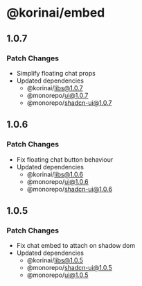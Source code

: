# @korinai/embed

## 1.0.7

### Patch Changes

- Simplify floating chat props
- Updated dependencies
  - @korinai/libs@1.0.7
  - @monorepo/ui@1.0.7
  - @monorepo/shadcn-ui@1.0.7

## 1.0.6

### Patch Changes

- Fix floating chat button behaviour
- Updated dependencies
  - @korinai/libs@1.0.6
  - @monorepo/ui@1.0.6
  - @monorepo/shadcn-ui@1.0.6

## 1.0.5

### Patch Changes

- Fix chat embed to attach on shadow dom
- Updated dependencies
  - @korinai/libs@1.0.5
  - @monorepo/shadcn-ui@1.0.5
  - @monorepo/ui@1.0.5
